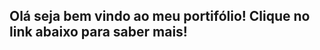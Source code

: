 ## Olá seja bem vindo ao meu portifólio! Clique no link abaixo para saber mais!
##
 
 <a href="https://stehfany.github.io/portifolio/">
  </a> 
